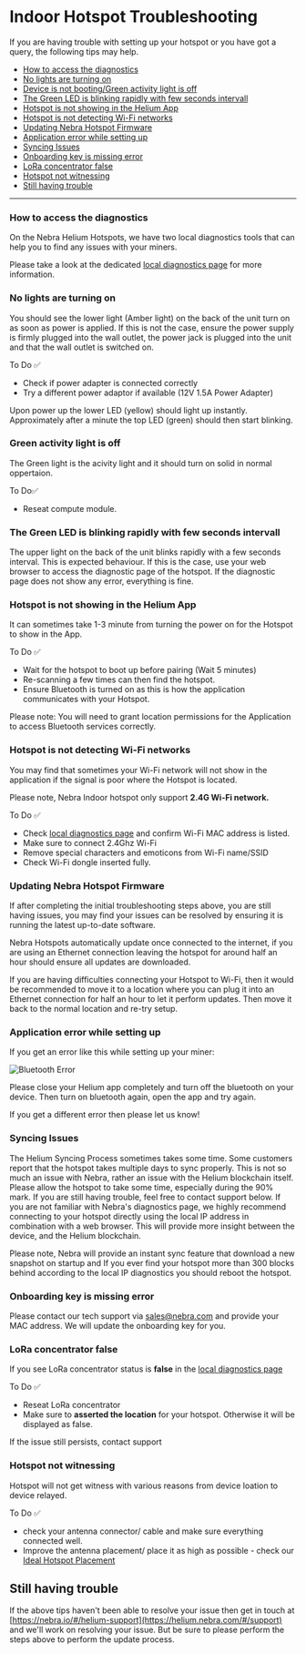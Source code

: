 # Indoor Hotspot Troubleshooting

If you are having trouble with setting up your hotspot or you have got a query, the following tips may help.

* [How to access the diagnostics](troubleshooting.md#how-to-access-the-diagnostics)
* [No lights are turning on](troubleshooting.md#no-lights-are-turning-on)
* [Device is not booting/Green activity light is off](troubleshooting.md#green-activity-light-is-off)
* [The Green LED is blinking rapidly with few seconds intervall](troubleshooting.md#the-green-led-is-blinking-rapidly-with-few-seconds-intervall)
* [Hotspot is not showing in the Helium App](troubleshooting.md#hotspot-is-not-showing-in-the-helium-app)
* [Hotspot is not detecting Wi-Fi networks](troubleshooting.md#hotspot-is-not-detecting-wi-fi-networks)
* [Updating Nebra Hotspot Firmware](troubleshooting.md#updating-nebra-hotspot-firmware)
* [Application error while setting up](troubleshooting.md#application-error-while-setting-up)
* [Syncing Issues](troubleshooting.md#syncing-issues)
* [Onboarding key is missing error](troubleshooting.md#onboarding-key-is-missing-error)
* [LoRa concentrator false](troubleshooting.md#lora-concentrator-false)
* [Hotspot not witnessing](troubleshooting.md#hotspot-not-witnessing)
* [Still having trouble](troubleshooting.md#still-having-trouble)

***

### How to access the diagnostics

On the Nebra Helium Hotspots, we have two local diagnostics tools that can help you to find any issues with your miners.

Please take a look at the dedicated [local diagnostics page](../handy-guides/local-diagnostics.md) for more information.

### No lights are turning on

You should see the lower light (Amber light) on the back of the unit turn on as soon as power is applied. If this is not the case, ensure the power supply is firmly plugged into the wall outlet, the power jack is plugged into the unit and that the wall outlet is switched on.

To Do ✅

* Check if power adapter is connected correctly
* Try a different power adaptor if available (12V 1.5A Power Adapter)

Upon power up the lower LED (yellow) should light up instantly. Approximately after a minute the top LED (green) should then start blinking.

### Green activity light is off

The Green light is the acivity light and it should turn on solid in normal oppertaion.

To Do✅

* Reseat compute module.

### The Green LED is blinking rapidly with few seconds intervall

The upper light on the back of the unit blinks rapidly with a few seconds interval. This is expected behaviour. If this is the case, use your web browser to access the diagnostic page of the hotspot. If the diagnostic page does not show any error, everything is fine.

### Hotspot is not showing in the Helium App

It can sometimes take 1-3 minute from turning the power on for the Hotspot to show in the App.

To Do ✅

* Wait for the hotspot to boot up before pairing (Wait 5 minutes)
* Re-scanning a few times can then find the hotspot.
* Ensure Bluetooth is turned on as this is how the application communicates with your Hotspot.

Please note: You will need to grant location permissions for the Application to access Bluetooth services correctly.

### Hotspot is not detecting Wi-Fi networks

You may find that sometimes your Wi-Fi network will not show in the application if the signal is poor where the Hotspot is located.

Please note, Nebra Indoor hotspot only support **2.4G Wi-Fi network.**

To Do ✅

* Check [local diagnostics page](../handy-guides/local-diagnostics.md) and confirm Wi-Fi MAC address is listed.
* Make sure to connect 2.4Ghz Wi-Fi
* Remove special characters and emoticons from Wi-Fi name/SSID
* Check Wi-Fi dongle inserted fully.

### Updating Nebra Hotspot Firmware

If after completing the initial troubleshooting steps above, you are still having issues, you may find your issues can be resolved by ensuring it is running the latest up-to-date software.

Nebra Hotspots automatically update once connected to the internet, if you are using an Ethernet connection leaving the hotspot for around half an hour should ensure all updates are downloaded.

If you are having difficulties connecting your Hotspot to Wi-Fi, then it would be recommended to move it to a location where you can plug it into an Ethernet connection for half an hour to let it perform updates. Then move it back to the normal location and re-try setup.

### Application error while setting up

If you get an error like this while setting up your miner:

![Bluetooth Error](../media/photos/troubleshooting/bluetooth_error.jpg)

Please close your Helium app completely and turn off the bluetooth on your device. Then turn on bluetooth again, open the app and try again.

If you get a different error then please let us know!

### Syncing Issues

The Helium Syncing Process sometimes takes some time. Some customers report that the hotspot takes multiple days to sync properly. This is not so much an issue with Nebra, rather an issue with the Helium blockchain itself. Please allow the hotspot to take some time, especially during the 90% mark. If you are still having trouble, feel free to contact support below. If you are not familiar with Nebra's diagnostics page, we highly recommend connecting to your hotspot directly using the local IP address in combination with a web browser. This will provide more insight between the device, and the Helium blockchain.

Please note, Nebra will provide an instant sync feature that download a new snapshot on startup and If you ever find your hotspot more than 300 blocks behind according to the local IP diagnostics you should reboot the hotspot.

### Onboarding key is missing error

Please contact our tech support via sales@nebra.com and provide your MAC address. We will update the onboarding key for you.

### LoRa concentrator false

If you see LoRa concentrator status is **false** in the [local diagnostics page](../handy-guides/local-diagnostics.md)

To Do ✅

* Reseat LoRa concentrator
* Make sure to **asserted the location** for your hotspot. Otherwise it will be displayed as false.

If the issue still persists, contact support

### Hotspot not witnessing

Hotspot will not get witness with various reasons from device loation to device relayed.

To Do ✅

* check your antenna connector/ cable and make sure everything connected well.
* Improve the antenna placement/ place it as high as possible - check our [Ideal Hotspot Placement](../handy-guides/hotspot-ideal-location.md)

## Still having trouble

If the above tips haven't been able to resolve your issue then get in touch at [https://nebra.io/#/helium-support](https://helium.nebra.com/#/support) and we'll work on resolving your issue. But be sure to please perform the steps above to perform the update process.
